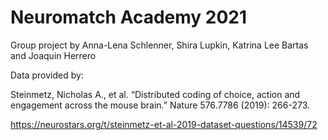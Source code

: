 # Neuromatch Academy 2021

Group project by Anna-Lena Schlenner, Shira Lupkin, Katrina Lee Bartas and Joaquin Herrero

Data provided by:

Steinmetz, Nicholas A., et al. “Distributed coding of choice, action and engagement across the mouse brain.” Nature 576.7786 (2019): 266-273.

https://neurostars.org/t/steinmetz-et-al-2019-dataset-questions/14539/72

